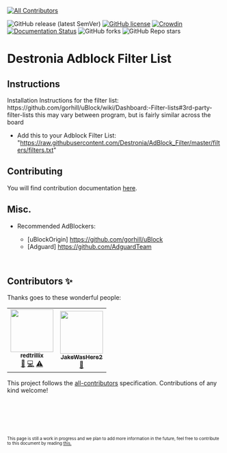 <!-- ALL-CONTRIBUTORS-BADGE:START - Do not remove or modify this section -->
[![All Contributors](https://img.shields.io/badge/all_contributors-2-orange.svg?style=flat-square)](#contributors-)
<!-- ALL-CONTRIBUTORS-BADGE:END -->
![GitHub release (latest SemVer)](https://img.shields.io/github/v/release/Destronia/AdBlock_Filter?style=flat-square)
[![GitHub license](https://img.shields.io/github/license/Destronia/AdBlock_Filter?style=flat-square)](https://github.com/Destronia/AdBlock_Filter/blob/master/LICENSE)
[![Crowdin](https://badges.crowdin.net/destronia-adblock-filter/localized.svg)](https://crowdin.com/project/destronia-adblock-filter)
[![Documentation Status](https://readthedocs.org/projects/adblock-filter/badge/?version=latest)](https://adblock-filter.readthedocs.io/en/latest/?badge=latest)
![GitHub forks](https://img.shields.io/github/forks/Destronia/AdBlock_Filter?style=social)
![GitHub Repo stars](https://img.shields.io/github/stars/Destronia/AdBlock_Filter?style=social)

# Destronia Adblock Filter List
<h2>Instructions</h2>
Installation Instructions for the filter list: https://github.com/gorhill/uBlock/wiki/Dashboard:-Filter-lists#3rd-party-filter-lists
this may vary between program, but is fairly similar across the board

- Add this to your Adblock Filter List: "https://raw.githubusercontent.com/Destronia/AdBlock_Filter/master/filters/filters.txt"

<h2>Contributing</h2>

You will find contribution documentation [here](https://github.com/Destronia/AdBlock_Filter/blob/master/CONTRIBUTING.md).

## Misc. 
- Recommended AdBlockers: 	

    - [uBlockOrigin] https://github.com/gorhill/uBlock 
    - [Adguard] https://github.com/AdguardTeam
<br>

## Contributors ✨

Thanks goes to these wonderful people:

<!-- ALL-CONTRIBUTORS-LIST:START - Do not remove or modify this section -->
<!-- prettier-ignore-start -->
<!-- markdownlint-disable -->
<table>
  <tr>
    <td align="center"><a href="https://destronia.com"><img src="https://avatars.githubusercontent.com/u/54786587?v=4?s=100" width="100px;" alt=""/><br /><sub><b>redtrillix</b></sub></a><br /><a href="https://github.com/Destronia/AdBlock_Filter/commits?author=redtrillix" title="Documentation">📖</a> <a href="https://github.com/Destronia/AdBlock_Filter/commits?author=redtrillix" title="Code">💻</a> <a href="https://github.com/Destronia/AdBlock_Filter/commits?author=redtrillix" title="Tests">⚠️</a></td>
    <td align="center"><a href="https://github.com/JakeWasHere2"><img src="https://avatars.githubusercontent.com/u/63701873?v=4?s=100" width="100px;" alt=""/><br /><sub><b>JakeWasHere2</b></sub></a><br /><a href="https://github.com/Destronia/AdBlock_Filter/commits?author=JakeWasHere2" title="Documentation">📖</a></td>
  </tr>
</table>

<!-- markdownlint-restore -->
<!-- prettier-ignore-end -->

<!-- ALL-CONTRIBUTORS-LIST:END -->

This project follows the [all-contributors](https://github.com/all-contributors/all-contributors) specification. Contributions of any kind welcome!
<br>
<br>
<br>
<br>
<br>
<br>
<p><sub><sup> This page is still a work in progress and we plan to add more information in the future, feel free to contribute to this document by reading <a href="https://github.com/Destronia/AdBlock_Filter/blob/master/CONTRIBUTING.md#write-documentation">this.</a></sup></sub></p>
